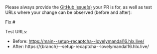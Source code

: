 Please always provide the [GitHub issue(s)](../issues) your PR is for, as well as test URLs where your change can be observed (before and after):

Fix #<gh-issue-id>

Test URLs:
- Before: https://main--setup-recaptcha--lovelymandal16.hlx.live/
- After: https://{branch}--setup-recaptcha--lovelymandal16.hlx.live/

